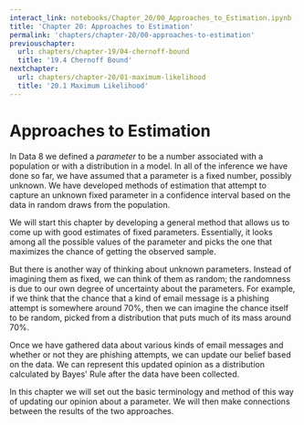 ```yaml
---
interact_link: notebooks/Chapter_20/00_Approaches_to_Estimation.ipynb
title: 'Chapter 20: Approaches to Estimation'
permalink: 'chapters/chapter-20/00-approaches-to-estimation'
previouschapter:
  url: chapters/chapter-19/04-chernoff-bound
  title: '19.4 Chernoff Bound'
nextchapter:
  url: chapters/chapter-20/01-maximum-likelihood
  title: '20.1 Maximum Likelihood'
---
```


# Approaches to Estimation

In Data 8 we defined a *parameter* to be a number associated with a population or with a distribution in a model. In all of the inference we have done so far, we have assumed that a parameter is a fixed number, possibly unknown. We have developed methods of estimation that attempt to capture an unknown fixed parameter in a confidence interval based on the data in random draws from the population.

We will start this chapter by developing a general method that allows us to come up with good estimates of fixed parameters. Essentially, it looks among all the possible values of the parameter and picks the one that maximizes the chance of getting the observed sample.

But there is another way of thinking about unknown parameters. Instead of imagining them as fixed, we can think of them as random; the randomness is due to our own degree of uncertainty about the parameters. For example, if we think that the chance that a kind of email message is a phishing attempt is somewhere around 70%, then we can imagine the chance itself to be random, picked from a distribution that puts much of its mass around 70%.

Once we have gathered data about various kinds of email messages and whether or not they are phishing attempts, we can update our belief based on the data. We can represent this updated opinion as a distribution calculated by Bayes' Rule after the data have been collected. 

In this chapter we will set out the basic terminology and method of this way of updating our opinion about a parameter. We will then make connections between the results of the two approaches.
